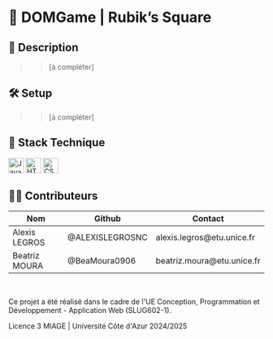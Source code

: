 # 🧊 DOMGame | Rubik’s Square

 ## 📒 Description
 >>[à compléter]

 ## 🛠️ Setup
 >>[à compléter]

## 🧰 Stack Technique
<img style="height:30px;" src="https://i.pinimg.com/736x/13/40/7c/13407c12f50f08d328800c3caef43f61.jpg" 
alt="Javascript"
title="Javascript"/>
<img style="height:30px;" src="https://cdn-icons-png.flaticon.com/512/1216/1216733.png"
alt="HTML5"
title="HTML5"/>
<img style="height:30px;" src="https://upload.wikimedia.org/wikipedia/commons/thumb/6/62/CSS3_logo.svg/2048px-CSS3_logo.svg.png"
alt="CSS3"
title="CSS3"/>

## 👨‍💻 Contributeurs

<table>
<thead>
<tr>
<th>Nom</th>
<th>Github</th>
<th>Contact</th>
</tr>
</thead>
<tbody>
<tr>
<td>Alexis LEGROS</td>
<td>@ALEXISLEGROSNC</td>
<td>alexis.legros@etu.unice.fr</td>
</tr>
<tr>
<td>Beatriz MOURA</td>
<td>@BeaMoura0906</td>
<td>beatriz.moura@etu.unice.fr</td>
</tr>
</tbody>
</table>
<br>

Ce projet a été réalisé dans le cadre de l'UE Conception, Programmation et Développement - Application Web (SLUG602-1).

Licence 3 MIAGE | Université Côte d'Azur 2024/2025
